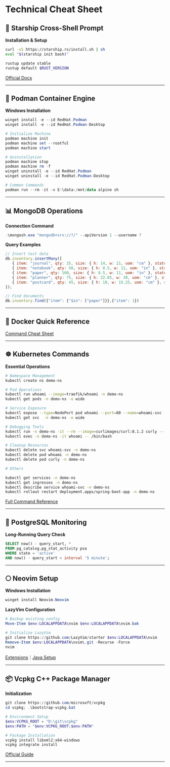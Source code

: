 
# Technical Cheat Sheet

## 🌟 Starship Cross-Shell Prompt
**Installation & Setup**
```bash
curl -sS https://starship.rs/install.sh | sh
eval "$(starship init bash)"

rustup update stable
rustup default $RUST_VERSION
```
[Official Docs](https://github.com/starship/starship?tab=readme-ov-file)

---

## 🐳 Podman Container Engine
**Windows Installation**
```powershell
winget install -e --id RedHat.Podman
winget install -e --id RedHat.Podman-Desktop 

# Initialize Machine
podman machine init 
podman machine set --rootful
podman machine start

# Uninstallation
podman machine stop
podman machine rm -f
winget uninstall -e --id RedHat.Podman
winget uninstall -e --id RedHat.Podman-Desktop

# Common Commands
podman run --rm -it -v E:\data:/mnt/data alpine sh
```

---

## 📊 MongoDB Operations
**Connection Command**
```powershell
.\mongosh.exe "mongodb+srv://?/" --apiVersion 1 --username ?
```

**Query Examples**
```javascript
// Insert test data
db.inventory.insertMany([
   { item: "journal", qty: 25, size: { h: 14, w: 21, uom: "cm" }, status: "A" },
   { item: "notebook", qty: 50, size: { h: 8.5, w: 11, uom: "in" }, status: "A" },
   { item: "paper", qty: 100, size: { h: 8.5, w: 11, uom: "in" }, status: "D" },
   { item: "planner", qty: 75, size: { h: 22.85, w: 30, uom: "cm" }, status: "D" },
   { item: "postcard", qty: 45, size: { h: 10, w: 15.25, uom: "cm" }, status: "A" }
]);

// Find documents
db.inventory.find({"item": {"$in": ["paper"]}},{"item": 1})
```

---

## 🐋 Docker Quick Reference
[Command Cheat Sheet](https://cheat.sh/docker)

---

## ☸️ Kubernetes Commands
**Essential Operations**
```bash
# Namespace Management
kubectl create ns demo-ns

# Pod Operations
kubectl run whoami --image=traefik/whoami -n demo-ns
kubectl get pods -n demo-ns -o wide

# Service Exposure
kubectl expose --type=NodePort pod whoami --port=80 --name=whoami-svc -n demo-ns
kubectl get svc  -n demo-ns -o wide

# Debugging Tools
kubectl run -n demo-ns -it --rm --image=curlimages/curl:8.1.2 curly -- /bin/sh
kubectl exec -n demo-ns -it whoami -- /bin/bash

# Cleanup Resources
kubectl delete svc whoami-svc -n demo-ns
kubectl delete pod whoami -n demo-ns
kubectl delete pod curly -n demo-ns

# Others

kubectl get services -n demo-ns
kubectl get ingresses -n demo-ns
kubectl describe service whoami-svc -n demo-ns
kubectl rollout restart deployment.apps/spring-boot-app -n demo-ns
```
[Full Command Reference](https://kubernetes.io/docs/reference/generated/kubectl/kubectl-commands)

---

## 🐘 PostgreSQL Monitoring
**Long-Running Query Check**
```sql
SELECT now() - query_start, * 
FROM pg_catalog.pg_stat_activity psa 
WHERE state = 'active'
AND now() - query_start > interval '5 minute';
```

---

## ⎔ Neovim Setup
**Windows Installation**
```powershell
winget install Neovim.Neovim
```

**LazyVim Configuration**
```powershell
# Backup existing config
Move-Item $env:LOCALAPPDATA\nvim $env:LOCALAPPDATA\nvim.bak

# Initialize LazyVim
git clone https://github.com/LazyVim/starter $env:LOCALAPPDATA\nvim
Remove-Item $env:LOCALAPPDATA\nvim\.git -Recurse -Force
nvim
```
[Extensions](https://www.lazyvim.org/extras)｜[Java Setup](https://github.com/nvim-java/nvim-java/wiki/Lazyvim)

---

## 📦 Vcpkg C++ Package Manager
**Initialization**
```powershell
git clone https://github.com/microsoft/vcpkg
cd vcpkg; .\bootstrap-vcpkg.bat

# Environment Setup
$env:VCPKG_ROOT = "D:\git\vcpkg"
$env:PATH = "$env:VCPKG_ROOT;$env:PATH"

# Package Installation
vcpkg install libxml2:x64-windows
vcpkg integrate install
```
[Official Guide](https://learn.microsoft.com/en-us/vcpkg/get_started/get-started?pivots=shell-powershell)

---
